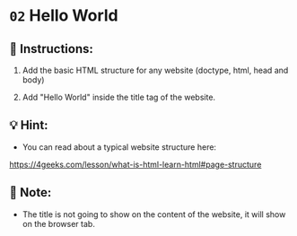 # `02` Hello World

## 📝 Instructions:

1. Add the basic HTML structure for any website (doctype, html, head and body)

2. Add "Hello World" inside the title tag of the website.

## 💡 Hint:

+ You can read about a typical website structure here:

https://4geeks.com/lesson/what-is-html-learn-html#page-structure

## 📎 Note:

+ The title is not going to show on the content of the website, it will show on the browser tab.
